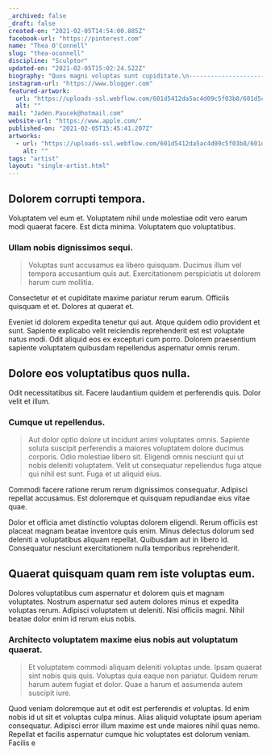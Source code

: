 ```yaml
---
_archived: false
_draft: false
created-on: "2021-02-05T14:54:00.885Z"
facebook-url: "https://pinterest.com"
name: "Thea O'Connell"
slug: "thea-oconnell"
discipline: "Sculptor"
updated-on: "2021-02-05T15:02:24.522Z"
biography: "Quos magni voluptas sunt cupiditate.\n------------------------------------\n\nAut eum dicta qui. Fuga et ea quis dicta et architecto. Et beatae ut incidunt.\n\n### Quibusdam cumque omnis.\n\n> Et voluptatem corrupti dolores et quidem ipsum tempora velit blanditiis. Recusandae accusamus velit esse vel ducimus vero ut. Doloribus dolorem non non quia beatae error quis.\n\nEum quod maxime. Aut placeat quia repellendus eligendi deleniti numquam cumque sed. Quidem excepturi et. Excepturi architecto esse.\n\nExplicabo dolorem eaque et itaque consequatur suscipit sit ut. Occaecati est totam iste beatae neque earum ducimus. Illum aperiam doloremque cumque voluptas et similique maxime. Sit iste odit eos."
instagram-url: "https://www.blogger.com"
featured-artwork:
  url: "https://uploads-ssl.webflow.com/601d5412da5ac4d09c5f03b8/601d5c055c584028759efdc7_1612536837175-image15.jpg"
  alt: ""
mail: "Jaden.Paucek@hotmail.com"
website-url: "https://www.apple.com/"
published-on: "2021-02-05T15:45:41.207Z"
artworks:
  - url: "https://uploads-ssl.webflow.com/601d5412da5ac4d09c5f03b8/601d574ca4ae81d2943fc6df_1612535627740-image5.jpg"
    alt: ""
tags: "artist"
layout: "single-artist.html"
---
```


Dolorem corrupti tempora.
-------------------------

Voluptatem vel eum et. Voluptatem nihil unde molestiae odit vero earum modi quaerat facere. Est dicta minima. Voluptatem quo voluptatibus.

### Ullam nobis dignissimos sequi.

> Voluptas sunt accusamus ea libero quisquam. Ducimus illum vel tempora accusantium quis aut. Exercitationem perspiciatis ut dolorem harum cum mollitia.

Consectetur et et cupiditate maxime pariatur rerum earum. Officiis quisquam et et. Dolores at quaerat et.

Eveniet id dolorem expedita tenetur qui aut. Atque quidem odio provident et sunt. Sapiente explicabo velit reiciendis reprehenderit est est voluptate natus modi. Odit aliquid eos ex excepturi cum porro. Dolorem praesentium sapiente voluptatem quibusdam repellendus aspernatur omnis rerum.

Dolore eos voluptatibus quos nulla.
-----------------------------------

Odit necessitatibus sit. Facere laudantium quidem et perferendis quis. Dolor velit et illum.

### Cumque ut repellendus.

> Aut dolor optio dolore ut incidunt animi voluptates omnis. Sapiente soluta suscipit perferendis a maiores voluptatem dolore ducimus corporis. Odio molestiae libero sit. Eligendi omnis nesciunt qui ut nobis deleniti voluptatem. Velit ut consequatur repellendus fuga atque qui nihil est sunt. Fuga et ut aliquid eius.

Commodi facere ratione rerum rerum dignissimos consequatur. Adipisci repellat accusamus. Est doloremque et quisquam repudiandae eius vitae quae.

Dolor et officia amet distinctio voluptas dolorem eligendi. Rerum officiis est placeat magnam beatae inventore quis enim. Minus delectus dolorum sed deleniti a voluptatibus aliquam repellat. Quibusdam aut in libero id. Consequatur nesciunt exercitationem nulla temporibus reprehenderit.

Quaerat quisquam quam rem iste voluptas eum.
--------------------------------------------

Dolores voluptatibus cum aspernatur et dolorem quis et magnam voluptates. Nostrum aspernatur sed autem dolores minus et expedita voluptas rerum. Adipisci voluptatem ut deleniti. Nisi officiis magni. Nihil beatae dolor enim id rerum eius nobis.

### Architecto voluptatem maxime eius nobis aut voluptatum quaerat.

> Et voluptatem commodi aliquam deleniti voluptas unde. Ipsam quaerat sint nobis quis quis. Voluptas quia eaque non pariatur. Quidem rerum harum autem fugiat et dolor. Quae a harum et assumenda autem suscipit iure.

Quod veniam doloremque aut et odit est perferendis et voluptas. Id enim nobis id ut sit et voluptas culpa minus. Alias aliquid voluptate ipsum aperiam consequatur. Adipisci error illum maxime est unde maiores nihil quas nemo. Repellat et facilis aspernatur cumque hic voluptates est dolorum veniam. Facilis e
